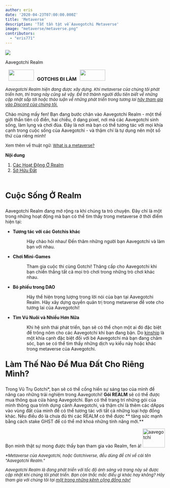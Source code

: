```yaml
---
author: eris
date: '2020-04-23T07:00:00.000Z'
title: 'Metaverse'
description: 'Tất tần tật về Aavegotchi Metaverse'
image: "metaverse/metaverse.png"
contributors:
  - "eris771"
---
```


<div class="headerImageContainer">
<img src="/metaverse/metaverse.png" class="headerImage">
<p class="headerImageText">Aavegotchi Realm</p>
</div>

<p style="font-size:15px;"><img src="/metaverse/construction.png" width="80" height="35" hspace="10"><b>GOTCHIS ĐI LÀM</b><img src="/metaverse/construction2.png" width="80" height="35" hspace="10"></p>
<p style="font-style:italic; font-size:13px;">Aavegotchi Realm hiện đang được xây dựng. Khi metaverse của chúng tôi phát triển hơn, thì trang này cũng sẽ vậy. Để trở thành người đầu tiên biết về những cập nhật sắp tới hoặc thảo luận về những phát triển trong tương lai <a href="https://discord.com/invite/3fkAkdS"> hãy tham gia vào Discord của chúng tôi.</a></p>

Chào mừng mấy fen! Bạn đang bước chân vào Aavegotchi Realm - một thế giới thần tiên cổ điển, hai chiều, ở dạng pixel, nơi mà các Aavegotchi sinh sống, làm lụng và chơi đùa. Đây là nơi mà bạn có thể tương tác với mọi khía cạnh trong cuộc sống của Aavegotchi - và thậm chí là tự dụng nên một số thứ của riêng mình! 

<p style="font-size:13px;">Xem thêm về thuật ngữ: <a href="https://wiki.aavegotchi.com/glossary#metaverse"> What is a metaverse?</a></p>

<a name="Realm"></a>

<div class="contentsBox">

**Nội dung**

<ol>
<li><a href=#Realm>Các Hoạt Động Ở Realm</a></li>
<li><a href=#Land>Sở Hữu Đất</a></li>
</ol>

</div>

&nbsp;

<p style="font-size:25px;"><b>Cuộc Sống Ở Realm</b></p>

Aavegotchi Realm đang mở rộng ra khi chúng ta trò chuyện. Đây chỉ là một trong những hoạt động mà bạn có thể tìm thấy trong metaverse ở thời điểm hiện tại:

<ul><p style="margin-left: 2.4em"><b><li>Tương tác với các Gotchis khác</li></b></p></ul>

<p style="margin-left: 4.8em">Hãy chào hỏi nhau! Đến thăm những người bạn Aavegotchi và làm bạn với nhau.</p>

<ul><p style="margin-left: 2.4em"><b><li>Chơi Mini-Games</li></b></p></ul>

<p style="margin-left: 4.8em">Tham gia cuộc thi cùng Gotchi! Thăng cấp cho Aavegotchi khi bạn chiến thắng tất cả mọi trò chơi trong những trò chơi khác nhau.</p>

<ul><p style="margin-left: 2.4em"><b><li>Bỏ phiếu trong DAO</li></b></p></ul>

<p style="margin-left: 4.8em">Hãy thể hiện trọng lượng trong lời nói của bạn tại Aavegotchi Realm. Hãy xây dựng quyền quản trị trong metaverse để vote cho tương lai của Aavegotchi!</p>

<ul><p style="margin-left: 2.4em"><b><li>Tìm Vú Nuôi và Nhiều Hơn Nữa</li></b></p></ul>

<p style="margin-left: 4.8em">Khi hệ sinh thái phát triển, bạn sẽ có thể chọn một ai đó đặc biệt để trông nôm cho các Aavegotchi khi bạn đang bận. Do <a href="https://docs.google.com/document/d/186zOapKeHNNJ9y8LIByQQ64rs0eJUlEF/edit#heading=h.2g1uoi1shr1d">kinship</a> là một khía cạnh đặc biệt đối với bé Aavegotchi mà bạn đang chăm sóc, bạn se có thể tìm thấy những dịch vụ kiểu này hoặc khác trong metaverse của Aavegotchi.</p>
<a name="Land"></a>
<p style="font-size:25px;"><b>Làm Thế Nào Để Mua Đất Cho Riêng Mình?</b></p>

Trong Vũ Trụ Gotchi*, bạn sẽ có thể cống hiến sự sáng tạo của mình để nâng cao những trải nghiệm trong Aavegotchi! **Gói REALM** sẽ có thể được mua thông qua cửa hàng Aavegotchi. Bạn có thể trang trí những gói của mình thông qua trình dựng cảnh Aavegotchi, và thậm chí là thêm các dApps vào vùng đất của mình để có thể tương tác với tất cả những loại hợp đồng khác. Nếu điều đó là chưa đủ thì các REALM có thể được ** tăng sức mạnh bằng cách stake GHST để có thể mở khoá những tính năng mới.**

Bọn mình thật sự mong được thấy bạn tham gia vào Realm, fen à! <img src="/metaverse/aavegotchiwave.png" alt = "aavegotchi" width="70" height="60" />

<p style="font-size:13px; font-style:italic;">*Metaverse của Aavegotchi, hoặc Gotchiverse, đều dùng để chỉ về cái tên "Aavegotchi Realm." </a></p>

<p style="font-size:13px; font-style:italic;">Aavegotchi Realm là đang phát triển với tốc độ ánh sáng và trang này sẽ được cập nhật khi chúng tôi phát triển. Bạn còn thắc mắc điều gì khác hay không? Hãy tham gia với chúng tôi tại <a href="https://aavegotchi-wiki-git-main.bullionix.vercel.app/en/community">một trong những kênh cộng đồng này!</a></p>